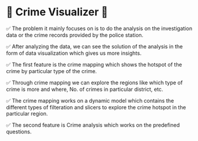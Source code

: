 
# 🔰 Crime Visualizer 🔰

✅ The problem it mainly focuses on is to do the analysis on the investigation data or the crime records provided by the police station.  

✅ After analyzing the data, we can see the solution of the analysis in the form of data visualization which gives us more insights.  

✅ The first feature is the crime mapping which shows the hotspot of the crime by particular type of the crime.  

✅ Through crime mapping we can explore the regions like which type of crime is more and where, No. of crimes in particular district, etc.  

✅ The crime mapping works on a dynamic model which contains the different types of filteration and slicers to explore the crime hotspot in the particular region.  

✅ The second feature is Crime analysis which works on the predefined questions.
